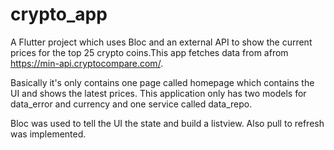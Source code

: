 # crypto_app

A Flutter project which uses Bloc and an external API to show the current prices for the top 25 crypto coins.This app fetches data from afrom https://min-api.cryptocompare.com/.

Basically it's only contains one page called homepage which contains the UI and shows the latest prices.  This application only has two models for data_error and currency and one service called data_repo. 

Bloc was used to tell the UI the state and build a listview. Also pull to refresh was implemented.
